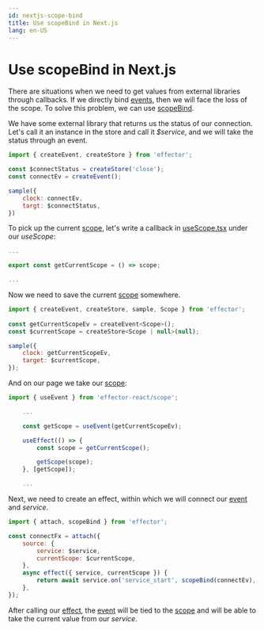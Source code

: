 ```yaml
---
id: nextjs-scope-bind
title: Use scopeBind in Next.js
lang: en-US
---
```


# Use scopeBind in Next.js

There are situations when we need to get values from external libraries through callbacks.
If we directly bind [events](/api/effector/createEvent.md), then we will face the loss of the scope.
To solve this problem, we can use [scopeBind](/api/effector/scopeBind.md).


We have some external library that returns us the status of our connection.
Let's call it an instance in the store and call it _$service_, and we will take the status through an event.

```js
import { createEvent, createStore } from 'effector';

const $connectStatus = createStore('close');
const connectEv = createEvent();

sample({
    clock: connectEv,
    targt: $connectStatus,
})
```

To pick up the current [scope](/api/effector/Scope.md), let's write a callback in [useScope.tsx](/recipes/nextjs/integrate.md) under our _useScope_:

```js
...

export const getCurrentScope = () => scope;

...
```

Now we need to save the current [scope](/api/effector/Scope.md) somewhere.

```js
import { createEvent, createStore, sample, Scope } from 'effector';
        
const getCurrentScopeEv = createEvent<Scope>();
const $currentScope = createStore<Scope | null>(null);

sample({
    clock: getCurrentScopeEv,
    target: $currentScope,
});
```

And on our page we take our [scope](/api/effector/Scope.md):

```js
import { useEvent } from 'effector-react/scope';

    ...

    const getScope = useEvent(getCurrentScopeEv);

    useEffect(() => {
        const scope = getCurrentScope();

        getScope(scope);
    }, [getScope]);

    ...

```

Next, we need to create an effect, within which we will connect our [event](/api/effector/createEvent.md) and _service_.

```js
import { attach, scopeBind } from 'effector';

const connectFx = attach({
    source: {
        service: $service,
        currentScope: $currentScope,
    },
    async effect({ service, currentScope }) {
        return await service.on('service_start', scopeBind(connectEv), { scope: currentScope });
    },
});
```

After calling our [effect](/api/effector/createEffect.md), the [event](/api/effector/createEvent.md) will be tied to the [scope](/api/effector/Scope.md) and will be able to take the current value from our _service_.